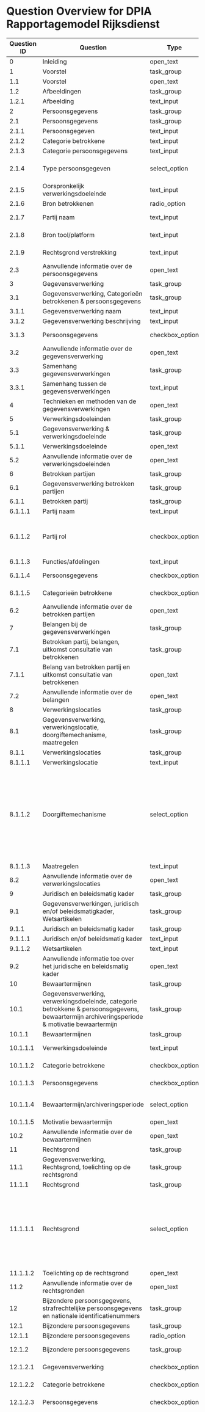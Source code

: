 # Question Overview for DPIA Rapportagemodel Rijksdienst

| Question ID | Question | Type | Options | Related Questions |
|------------|----------|------|---------|-------------------|
| 0 | Inleiding | open_text |  |  |
| 1 | Voorstel | task_group |  |  |
| 1.1 |   Voorstel | open_text |  |  |
| 1.2 |   Afbeeldingen | task_group |  |  |
| 1.2.1 |     Afbeelding | text_input |  |  |
| 2 | Persoonsgegevens | task_group |  |  |
| 2.1 |   Persoonsgegevens | task_group |  |  |
| 2.1.1 |     Persoonsgegeven | text_input |  |  |
| 2.1.2 |     Categorie betrokkene | text_input |  |  |
| 2.1.3 |     Categorie persoonsgegevens | text_input |  |  |
| 2.1.4 |     Type persoonsgegeven | select_option | gewoon; gevoelig; bijzonder; strafrechtelijk; nationaal identificatienummer |  |
| 2.1.5 |     Oorspronkelijk verwerkingsdoeleinde | text_input |  |  |
| 2.1.6 |     Bron betrokkenen | radio_option | False; True |  |
| 2.1.7 |     Partij naam | text_input |  | Show if 2.1.6 |
| 2.1.8 |     Bron tool/platform | text_input |  | Show if 2.1.6 |
| 2.1.9 |     Rechtsgrond verstrekking | text_input |  | Show if 2.1.6 |
| 2.3 |   Aanvullende informatie over de persoonsgegevens | open_text |  |  |
| 3 | Gegevensverwerking | task_group |  |  |
| 3.1 |   Gegevensverwerking, Categorieën betrokkenen & persoonsgegevens | task_group |  |  |
| 3.1.1 |     Gegevensverwerking naam | text_input |  |  |
| 3.1.2 |     Gegevensverwerking beschrijving | text_input |  |  |
| 3.1.3 |     Persoonsgegevens | checkbox_option |  | Options from 2.1.1 |
| 3.2 |   Aanvullende informatie over de gegevensverwerking | open_text |  |  |
| 3.3 |   Samenhang gegevensverwerkingen | task_group |  |  |
| 3.3.1 |     Samenhang tussen de gegevensverwerkingen | text_input |  |  |
| 4 | Technieken en methoden van de gegevensverwerkingen | open_text |  |  |
| 5 | Verwerkingsdoeleinden | task_group |  |  |
| 5.1 |   Gegevensverwerking & verwerkingsdoeleinde | task_group |  | Copy from 3.1.1 |
| 5.1.1 |     Verwerkingsdoeleinde | open_text |  |  |
| 5.2 |   Aanvullende informatie over de verwerkingsdoeleinden | open_text |  |  |
| 6 | Betrokken partijen | task_group |  |  |
| 6.1 |   Gegevensverwerking betrokken partijen | task_group |  | Copy from 3.1.1 |
| 6.1.1 |     Betrokken partij | task_group |  |  |
| 6.1.1.1 |       Partij naam | text_input |  |  |
| 6.1.1.2 |       Partij rol | checkbox_option | Verwerkingsverantwoordelijke; Gezamenlijke verwerkingsverantwoordelijke; Verwerker; Sub-verwerker; Derde; Verstrekker; Ontvanger |  |
| 6.1.1.3 |       Functies/afdelingen | text_input |  |  |
| 6.1.1.4 |       Persoonsgegevens | checkbox_option |  | Options from 2.1.1 |
| 6.1.1.5 |       Categorieën betrokkene | checkbox_option |  | Options from 2.1.2 |
| 6.2 |   Aanvullende informatie over de betrokken partijen | open_text |  |  |
| 7 | Belangen bij de gegevensverwerkingen | task_group |  |  |
| 7.1 |   Betrokken partij, belangen, uitkomst consultatie van betrokkenen | task_group |  | Copy from 6.1.1.1 |
| 7.1.1 |     Belang van betrokken partij en uitkomst consultatie van betrokkenen | open_text |  |  |
| 7.2 |   Aanvullende informatie over de belangen | open_text |  |  |
| 8 | Verwerkingslocaties | task_group |  |  |
| 8.1 |   Gegevensverwerking, verwerkingslocatie, doorgiftemechanisme, maatregelen | task_group |  | Copy from 3.1.1 |
| 8.1.1 |     Verwerkingslocaties | task_group |  |  |
| 8.1.1.1 |       Verwerkingslocatie | text_input |  |  |
| 8.1.1.2 |       Doorgiftemechanisme | select_option | Adequaatheidsbesluit; Standaard contractsbepaling (SCC); binding corporate rules/bindend bedrijfsvoorschrift (bcr); Goedgekeurde certificeringsmechanisme; Goedgekeurde gedragscode; Juridisch bindend en afdwingbaar instrument; uitzondering artikel 49 avg; Overig mechanisme |  |
| 8.1.1.3 |       Maatregelen | text_input |  |  |
| 8.2 |   Aanvullende informatie over de verwerkingslocaties | open_text |  |  |
| 9 | Juridisch en beleidsmatig kader | task_group |  |  |
| 9.1 |   Gegevensverwerkingen, juridisch en/of beleidsmatigkader, Wetsartikelen | task_group |  | Copy from 3.1.1 |
| 9.1.1 |     Juridisch en beleidsmatig kader | task_group |  |  |
| 9.1.1.1 |       Juridisch en/of beleidsmatig kader | text_input |  |  |
| 9.1.1.2 |       Wetsartikelen | text_input |  |  |
| 9.2 |   Aanvullende informatie toe over het juridische en beleidsmatig kader | open_text |  |  |
| 10 | Bewaartermijnen | task_group |  |  |
| 10.1 |   Gegevensverwerking, verwerkingsdoeleinde, categorie betrokkene & persoonsgegevens, bewaartermijn archiveringsperiode & motivatie bewaartermijn | task_group |  | Copy from 3.1.1 |
| 10.1.1 |     Bewaartermijnen | task_group |  |  |
| 10.1.1.1 |       Verwerkingsdoeleinde | text_input |  | Copy from 5.1.1 |
| 10.1.1.2 |       Categorie betrokkene | checkbox_option |  | Options from 2.1.2 |
| 10.1.1.3 |       Persoonsgegevens | checkbox_option |  | Options from 2.1.1 |
| 10.1.1.4 |       Bewaartermijn/archiveringsperiode | select_option | Aantal jaren; Jaar; Minder dan 1 maand; Minder dan 1 week; Minder dan 24 uur |  |
| 10.1.1.5 |       Motivatie bewaartermijn | open_text |  |  |
| 10.2 |   Aanvullende informatie over de bewaartermijnen | open_text |  |  |
| 11 | Rechtsgrond | task_group |  |  |
| 11.1 |   Gegevensverwerking, Rechtsgrond, toelichting op de rechtsgrond | task_group |  | Copy from 3.1.1 |
| 11.1.1 |     Rechtsgrond | task_group |  |  |
| 11.1.1.1 |       Rechtsgrond | select_option | Rechtsgrond toestemming; Rechtsgrond noodzakelijk voor de uitvoering van een overeenkoms; Rechtsgrond wettelijke verplichting; Rechtsgrond vitaal belang; Rechtsgrond taak van algemeen belang; Rechtsgrond gerechtvaardigd belang |  |
| 11.1.1.2 |       Toelichting op de rechtsgrond | open_text |  |  |
| 11.2 |   Aanvullende informatie over de rechtsgronden | open_text |  |  |
| 12 | Bijzondere persoonsgegevens, strafrechtelijke persoonsgegevens en nationale identificatienummers | task_group |  |  |
| 12.1 |   Bijzondere persoonsgegevens | task_group |  |  |
| 12.1.1 |     Bijzondere persoonsgegevens | radio_option | False; True |  |
| 12.1.2 |     Bijzondere persoonsgegevens | task_group |  | Show if 12.1.1 |
| 12.1.2.1 |       Gegevensverwerking | checkbox_option |  | Options from 3.1.1 |
| 12.1.2.2 |       Categorie betrokkene | checkbox_option |  | Options from 2.1.2 |
| 12.1.2.3 |       Persoonsgegevens | checkbox_option |  | Options from 2.1.1 |
| 12.1.2.4 |       Type bijzondere persoonsgegevens | select_option | Type bijzondere persoonsgegevens: Biometrische gegevens met het oog op de unieke identificatie van een persoon; Type bijzondere persoonsgegevens: Gegevens met betrekking tot iemands seksueel gedrag of seksuele gerichtheid; Type bijzondere persoonsgegevens: Gegevens over gezondheid; Type bijzondere persoonsgegevens: Genetische gegevens; Type bijzondere persoonsgegevens: Persoonsgegevens waaruit het lidmaatschap van een vakbond blijkt; Type bijzondere persoonsgegevens: Persoonsgegevens waaruit politieke opvattingen blijken; Type bijzondere persoonsgegevens: Persoonsgegevens waaruit ras of etnische afkomst blijkt; Type bijzondere persoonsgegevens: Persoonsgegevens waaruit religieuze of levensbeschouwelijke overtuigingen blijken |  |
| 12.1.2.5 |       Doorbrekingsgrond | open_text |  |  |
| 12.2 |   Strafrechtelijke persoonsgegevens | task_group |  |  |
| 12.2.1 |     Strafrechtelijke persoonsgegevens | radio_option | False; True |  |
| 12.2.2 |     Strafrechtelijke persoonsgegevens | task_group |  | Show if 12.2.1 |
| 12.2.2.1 |       Gegevensverwerking | checkbox_option |  | Options from 3.1.1 |
| 12.2.2.2 |       Categorie betrokkene | checkbox_option |  | Options from 2.1.2 |
| 12.2.2.3 |       Persoonsgegevens | checkbox_option |  | Options from 2.1.1 |
| 12.2.2.4 |       Uitzonderingsgrond | open_text |  |  |
| 12.3 |   Nationale identificatienummers | task_group |  |  |
| 12.3.1 |     Nationale identificatienummers | radio_option | False; True |  |
| 12.3.2 |     Nationale identificatienummers | task_group |  | Show if 12.3.1 |
| 12.3.2.1 |       Gegevensverwerking | checkbox_option |  | Options from 3.1.1 |
| 12.3.2.2 |       Categorie betrokkene | checkbox_option |  | Options from 2.1.2 |
| 12.3.2.3 |       Persoonsgegevens | checkbox_option |  | Options from 2.1.1 |
| 12.3.2.4 |       Uitzonderingsgrond | open_text |  |  |
| 12.4 |   Aanvullende informatie over de bijzondere persoonsgegevens, strafrechtelijke persoonsgegevens en nationale identificatienummers | open_text |  |  |
| 13 | Doelbinding | task_group |  |  |
| 13.1 |   Gegevensverwerking, categorie betrokkenen & persoonsgegevens, doeleinde & oorspronkelijk doeleinde | task_group |  | Copy from 3.1.1 |
| 13.1.1 |     Doelbinding | task_group |  |  |
| 13.1.1.1 |       Categorie betrokkene | checkbox_option |  | Options from 2.1.2 |
| 13.1.1.2 |       Persoonsgegevens | checkbox_option |  | Options from 2.1.1 |
| 13.1.1.3 |       Doeleinde | text_input |  |  |
| 13.1.1.4 |       Oorspronkelijk doeleinde | text_input |  |  |
| 13.1.1.5 |       Wat is de beoordeling van de verdere verwerking? | radio_option | Toelaatbaar op grond van Unie- of lidstaatrechtelijk recht; Verenigbaar met oorspronkelijk doeleinde; Niet van toepassing (geen verdere verwerking) |  |
| 13.1.1.6 |       Specificatie van het wetsartikel voor "Toelaatbaar op grond van Unie- of lidstaatrechtelijk recht" | open_text |  | Show if 13.1.1.5 |
| 13.2 |   Aanvullende informatie over de verenigbaarheid en toelaatbaarheid | open_text |  |  |
| 14 | Noodzaak en evenredigheid | task_group |  |  |
| 14.1 |   De beoordeling van de subsidiariteit | open_text |  |  |
| 14.2 |   De beoordeling van de proportionaliteit | open_text |  |  |
| 15 | Rechten van de betrokkenen | task_group |  |  |
| 15.1 |   Recht van inzage | task_group |  |  |
| 15.1.1 |     Procedures ter uitvoering | radio_option | False; True; None |  |
| 15.1.2 |     Toelichting op procedure ter invulling van het recht van de betrokkene | open_text |  | Show if 15.1.1 |
| 15.1.3 |     Beperking op grond van wettelijke uitzondering | radio_option | True; None |  |
| 15.1.4 |     Beperking toelichting | open_text |  | Show if 15.1.3 |
| 15.2 |   Recht op rectificatie en aanvulling | task_group |  |  |
| 15.2.1 |     Procedures ter uitvoering | radio_option | False; True; None |  |
| 15.2.2 |     Procedure toelichting | open_text |  | Show if 15.2.1 |
| 15.2.3 |     Beperking op grond van wettelijke uitzondering | radio_option | True; None |  |
| 15.2.4 |     Beperking toelichting | open_text |  | Show if 15.2.3 |
| 15.3 |   Recht op vergetelheid | task_group |  |  |
| 15.3.1 |     Procedures ter uitvoering | radio_option | False; True; None |  |
| 15.3.2 |     Procedure toelichting | open_text |  | Show if 15.3.1 |
| 15.3.3 |     Beperking op grond van wettelijke uitzondering | radio_option | True; None |  |
| 15.3.4 |     Beperking toelichting | open_text |  | Show if 15.3.3 |
| 15.4 |   Recht op beperking van de verwerking | task_group |  |  |
| 15.4.1 |     Procedures ter uitvoering | radio_option | False; True; None |  |
| 15.4.2 |     Procedure toelichting | open_text |  | Show if 15.4.1 |
| 15.4.3 |     Beperking op grond van wettelijke uitzondering | radio_option | True; None |  |
| 15.4.4 |     Beperking toelichting | open_text |  | Show if 15.4.3 |
| 15.5 |   Recht op dataportabiliteit | task_group |  |  |
| 15.5.1 |     Procedures ter uitvoering | radio_option | False; True; None |  |
| 15.5.2 |     Procedure toelichting | open_text |  | Show if 15.5.1 |
| 15.5.3 |     Beperking op grond van wettelijke uitzondering | radio_option | True; None |  |
| 15.5.4 |     Beperking toelichting | open_text |  | Show if 15.5.3 |
| 15.6 |   Recht niet onderworpen te worden aan uitsluitend geautomatiseerde besluitvorming | task_group |  |  |
| 15.6.1 |     Procedures ter uitvoering | radio_option | False; True; None |  |
| 15.6.2 |     Procedure toelichting | open_text |  | Show if 15.6.1 |
| 15.6.3 |     Beperking op grond van wettelijke uitzondering | radio_option | True; None |  |
| 15.6.4 |     Beperking toelichting | open_text |  | Show if 15.6.3 |
| 15.7 |   Recht om bezwaar te maken | task_group |  |  |
| 15.7.1 |     Procedures ter uitvoering | radio_option | False; True; None |  |
| 15.7.2 |     Procedure toelichting | open_text |  | Show if 15.7.1 |
| 15.7.3 |     Beperking op grond van wettelijke uitzondering | radio_option | True; None |  |
| 15.7.4 |     Beperking toelichting | open_text |  | Show if 15.7.3 |
| 15.8 |   Recht op duidelijke informatie | task_group |  |  |
| 15.8.1 |     Procedures ter uitvoering | radio_option | False; True; None |  |
| 15.8.2 |     Procedure toelichting | open_text |  | Show if 15.8.1 |
| 15.8.3 |     Beperking op grond van wettelijke uitzondering | radio_option | True; None |  |
| 15.8.4 |     Beperking toelichting | open_text |  | Show if 15.8.3 |
| 16 | Risico’s voor betrokkenen | task_group |  |  |
| 16.1 |   Risico's voor de betrokkenen | task_group |  |  |
| 16.1.1 |     Beschrijving van het risico | open_text |  |  |
| 16.1.2 |     Oorsprong | open_text |  |  |
| 16.1.3 |     Kans | select_option | laag; midden; hoog |  |
| 16.1.4 |     Motivatie van de kans | text_input |  |  |
| 16.1.5 |     Impact | select_option | laag; midden; hoog |  |
| 16.1.6 |     Motivatie van de impact | text_input |  |  |
| 16.1.7 |     Risiconiveau | select_option | laag; midden; hoog |  |
| 16.1.8 |     Motivatie van de risicoinschatting | text_input |  |  |
| 16.2 |   Aanvullende informatie over de risico’s | open_text |  |  |
| 17 | Maatregelen | task_group |  |  |
| 17.1 |   Risico, Oorsprong, Maatregelen, Resterende risico en risico-inschatting & beheerder van maatregelen | task_group |  |  |
| 17.1.1 |     Risico | checkbox_option |  | Options from 16.1.1 |
| 17.1.2 |     Oorsprong | text_input |  |  |
| 17.1.3 |     Maatregelen | text_input |  |  |
| 17.1.4 |     Resterend risico en de risicoinschatting | select_option | laag; midden; hoog |  |
| 17.1.5 |     Voeg een verwijzing of beschrijving van het advies AP toe | open_text |  | Show if 17.1.4 |
| 17.1.6 |     In welk land vindt de monitoring en evaluatie van de maatregelen plaats? | text_input |  | Show if 17.1.4 |
| 17.1.7 |     Beheerder van de maatregelen | text_input |  |  |
| 17.2 |   Aanvullende informatie over de maatregelen | open_text |  |  |
| 17.3 |   Onderbouwing acceptatie resterende risico's | open_text |  |  |
| 18 | Managementsamenvatting | open_text |  |  |
| 19 | Versie, Status, DPIA-dossier, Documentbeheerder en Advies FG | task_group |  |  |
| 19.1 |   Versie | task_group |  |  |
| 19.1.1 |     DPIA versie | text_input |  |  |
| 19.1.2 |     Datum | date |  |  |
| 19.1.3 |     Toelichting | text_input |  |  |
| 19.2 |   Status | select_option | concept; definitief |  |
| 19.3 |   DPIA dossier | task_group |  |  |
| 19.3.1 |     Grootte (aantal documenten) | text_input |  |  |
| 19.3.2 |     Documenten | task_group |  |  |
| 19.3.2.1 |       Document soort | text_input |  |  |
| 19.3.2.2 |       Document naam | text_input |  |  |
| 19.3.2.3 |       Document versie | text_input |  |  |
| 19.3.2.4 |       Document locatie | text_input |  |  |
| 19.4 |   Documentbeheerder | task_group |  |  |
| 19.4.1 |     Organisatie | text_input |  |  |
| 19.4.2 |     Directie | text_input |  |  |
| 19.4.3 |     Afdeling | text_input |  |  |
| 19.4.4 |     Naam | text_input |  |  |
| 19.4.5 |     Functie | text_input |  |  |
| 19.4.6 |     Opslaglocatie | text_input |  |  |
| 19.5 |   Advies functionaris voor gegevensbescherming (FG) | task_group |  |  |
| 19.5.1 |     Organisatie | text_input |  |  |
| 19.5.2 |     Directie | text_input |  |  |
| 19.5.3 |     Afdeling | text_input |  |  |
| 19.5.4 |     Naam | text_input |  |  |
| 19.5.5 |     Functie | text_input |  |  |
| 19.5.6 |     Datum advies | date |  |  |
| 19.5.7 |     Advies FG in document (naam document) | open_text |  |  |
| 19.5.8 |     Advies FG verwerkt in versie (versienummer) | checkbox_option |  | Options from 19.1.1 |
| 20 | Vaststelling en ondertekening | task_group |  |  |
| 20.1 |   Verwerkingsverantwoordelijke | task_group |  |  |
| 20.1.1 |     Organisatie | text_input |  |  |
| 20.1.2 |     Directie | text_input |  |  |
| 20.1.3 |     Afdeling | text_input |  |  |
| 20.1.4 |     Naam | text_input |  |  |
| 20.1.5 |     Functie | text_input |  |  |
| 20.1.6 |     Datum ondertekening | date |  |  |
| 20.1.7 |     Opgesteld door afdeling | text_input |  |  |

